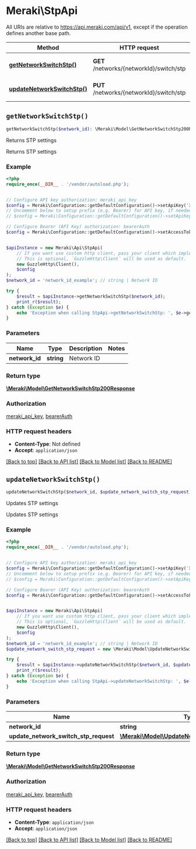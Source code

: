 # Meraki\StpApi

All URIs are relative to https://api.meraki.com/api/v1, except if the operation defines another base path.

| Method | HTTP request | Description |
| ------------- | ------------- | ------------- |
| [**getNetworkSwitchStp()**](StpApi.md#getNetworkSwitchStp) | **GET** /networks/{networkId}/switch/stp | Returns STP settings |
| [**updateNetworkSwitchStp()**](StpApi.md#updateNetworkSwitchStp) | **PUT** /networks/{networkId}/switch/stp | Updates STP settings |


## `getNetworkSwitchStp()`

```php
getNetworkSwitchStp($network_id): \Meraki\Model\GetNetworkSwitchStp200Response
```

Returns STP settings

Returns STP settings

### Example

```php
<?php
require_once(__DIR__ . '/vendor/autoload.php');


// Configure API key authorization: meraki_api_key
$config = Meraki\Configuration::getDefaultConfiguration()->setApiKey('X-Cisco-Meraki-API-Key', 'YOUR_API_KEY');
// Uncomment below to setup prefix (e.g. Bearer) for API key, if needed
// $config = Meraki\Configuration::getDefaultConfiguration()->setApiKeyPrefix('X-Cisco-Meraki-API-Key', 'Bearer');

// Configure Bearer (API Key) authorization: bearerAuth
$config = Meraki\Configuration::getDefaultConfiguration()->setAccessToken('YOUR_ACCESS_TOKEN');


$apiInstance = new Meraki\Api\StpApi(
    // If you want use custom http client, pass your client which implements `GuzzleHttp\ClientInterface`.
    // This is optional, `GuzzleHttp\Client` will be used as default.
    new GuzzleHttp\Client(),
    $config
);
$network_id = 'network_id_example'; // string | Network ID

try {
    $result = $apiInstance->getNetworkSwitchStp($network_id);
    print_r($result);
} catch (Exception $e) {
    echo 'Exception when calling StpApi->getNetworkSwitchStp: ', $e->getMessage(), PHP_EOL;
}
```

### Parameters

| Name | Type | Description  | Notes |
| ------------- | ------------- | ------------- | ------------- |
| **network_id** | **string**| Network ID | |

### Return type

[**\Meraki\Model\GetNetworkSwitchStp200Response**](../Model/GetNetworkSwitchStp200Response.md)

### Authorization

[meraki_api_key](../../README.md#meraki_api_key), [bearerAuth](../../README.md#bearerAuth)

### HTTP request headers

- **Content-Type**: Not defined
- **Accept**: `application/json`

[[Back to top]](#) [[Back to API list]](../../README.md#endpoints)
[[Back to Model list]](../../README.md#models)
[[Back to README]](../../README.md)

## `updateNetworkSwitchStp()`

```php
updateNetworkSwitchStp($network_id, $update_network_switch_stp_request): \Meraki\Model\GetNetworkSwitchStp200Response
```

Updates STP settings

Updates STP settings

### Example

```php
<?php
require_once(__DIR__ . '/vendor/autoload.php');


// Configure API key authorization: meraki_api_key
$config = Meraki\Configuration::getDefaultConfiguration()->setApiKey('X-Cisco-Meraki-API-Key', 'YOUR_API_KEY');
// Uncomment below to setup prefix (e.g. Bearer) for API key, if needed
// $config = Meraki\Configuration::getDefaultConfiguration()->setApiKeyPrefix('X-Cisco-Meraki-API-Key', 'Bearer');

// Configure Bearer (API Key) authorization: bearerAuth
$config = Meraki\Configuration::getDefaultConfiguration()->setAccessToken('YOUR_ACCESS_TOKEN');


$apiInstance = new Meraki\Api\StpApi(
    // If you want use custom http client, pass your client which implements `GuzzleHttp\ClientInterface`.
    // This is optional, `GuzzleHttp\Client` will be used as default.
    new GuzzleHttp\Client(),
    $config
);
$network_id = 'network_id_example'; // string | Network ID
$update_network_switch_stp_request = new \Meraki\Model\UpdateNetworkSwitchStpRequest(); // \Meraki\Model\UpdateNetworkSwitchStpRequest

try {
    $result = $apiInstance->updateNetworkSwitchStp($network_id, $update_network_switch_stp_request);
    print_r($result);
} catch (Exception $e) {
    echo 'Exception when calling StpApi->updateNetworkSwitchStp: ', $e->getMessage(), PHP_EOL;
}
```

### Parameters

| Name | Type | Description  | Notes |
| ------------- | ------------- | ------------- | ------------- |
| **network_id** | **string**| Network ID | |
| **update_network_switch_stp_request** | [**\Meraki\Model\UpdateNetworkSwitchStpRequest**](../Model/UpdateNetworkSwitchStpRequest.md)|  | [optional] |

### Return type

[**\Meraki\Model\GetNetworkSwitchStp200Response**](../Model/GetNetworkSwitchStp200Response.md)

### Authorization

[meraki_api_key](../../README.md#meraki_api_key), [bearerAuth](../../README.md#bearerAuth)

### HTTP request headers

- **Content-Type**: `application/json`
- **Accept**: `application/json`

[[Back to top]](#) [[Back to API list]](../../README.md#endpoints)
[[Back to Model list]](../../README.md#models)
[[Back to README]](../../README.md)
